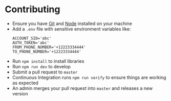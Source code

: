 # Contributing

- Ensure you have [Git](https://git-scm.com/) and [Node](https://nodejs.org) installed on your machine
- Add a `.env` file with sensitive environment variables like:
  ```
  ACCOUNT_SID='abc'
  AUTH_TOKEN='abc'
  FROM_PHONE_NUMBER='+12223334444'
  TO_PHONE_NUMBER='+12223334444'
  ```
- Run `npm install` to install libraries
- Run `npm run dev` to develop
- Submit a pull request to `master`
- Continuous Integration runs `npm run verify` to ensure things are working as expected
- An admin merges your pull request into `master` and releases a new version
